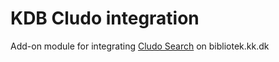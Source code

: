 # KDB Cludo integration

Add-on module for integrating [Cludo Search](https://www.cludo.com/) on bibliotek.kk.dk

